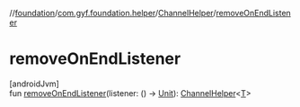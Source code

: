 //[foundation](../../../index.md)/[com.gyf.foundation.helper](../index.md)/[ChannelHelper](index.md)/[removeOnEndListener](remove-on-end-listener.md)

# removeOnEndListener

[androidJvm]\
fun [removeOnEndListener](remove-on-end-listener.md)(listener: () -&gt; [Unit](https://kotlinlang.org/api/core/kotlin-stdlib/kotlin/-unit/index.html)): [ChannelHelper](index.md)&lt;[T](index.md)&gt;